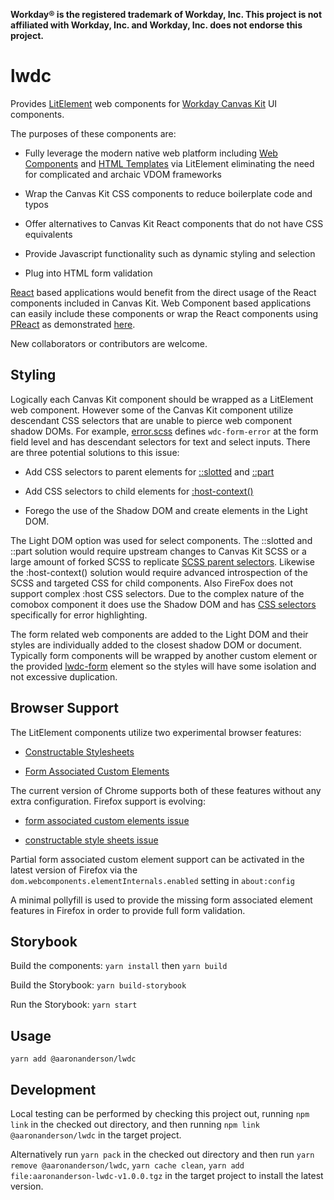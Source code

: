 **Workday® is the registered trademark of Workday, Inc. This project is not affiliated with Workday, Inc. and Workday, Inc. does not endorse this project.**

# lwdc

Provides [LitElement](https://lit-element.polymer-project.org/) web components for [Workday Canvas Kit](https://github.com/Workday/canvas-kit) UI components. 

The purposes of these components are:

* Fully leverage the modern native web platform including [Web Components](https://developer.mozilla.org/en-US/docs/Web/Web_Components) and [HTML Templates](https://developer.mozilla.org/en-US/docs/Web/HTML/Element/template) via LitElement eliminating the need for complicated and archaic VDOM frameworks

* Wrap the Canvas Kit CSS components to reduce boilerplate code and typos

* Offer alternatives to Canvas Kit React components that do not have CSS equivalents

* Provide Javascript functionality such as dynamic styling and selection

* Plug into HTML form validation

[React](https://reactjs.org/) based applications would benefit from the direct usage of the React components included in Canvas Kit. Web Component based applications can easily include these components or wrap the React components using [PReact](https://preactjs.com/) as demonstrated [here](https://github.com/aaronanderson/lit-react).

New collaborators or contributors are welcome.

## Styling

Logically each Canvas Kit component should be wrapped as a LitElement web component. However some of the Canvas Kit component utilize descendant CSS selectors that are unable to pierce web component shadow DOMs.  For example, [error.scss](https://github.com/Workday/canvas-kit/blob/master/modules/common/css/lib/errors.scss) defines `wdc-form-error` at the form field level and has descendant selectors for text and select inputs. There are three potential solutions to this issue:

* Add CSS selectors to parent elements for [::slotted](https://developer.mozilla.org/en-US/docs/Web/CSS/::slotted) and [::part](https://developer.mozilla.org/en-US/docs/Web/CSS/::part)

* Add CSS selectors to child elements for  [:host-context()](https://developer.mozilla.org/en-US/docs/Web/CSS/:host-context())

* Forego the use of the Shadow DOM and create elements in the Light DOM.

The Light DOM option was used for select components. The ::slotted and ::part solution would require upstream changes to Canvas Kit SCSS or a large amount of forked SCSS to replicate [SCSS parent selectors](https://sass-lang.com/documentation/style-rules/parent-selector). Likewise the :host-context() solution would require advanced introspection of the SCSS and targeted CSS for child components. Also FireFox does not support complex :host CSS selectors. Due to the complex nature of the comobox component it does use the Shadow DOM and has [CSS selectors](lib/lwdc-combobox.scss) specifically for error highlighting.  

The form related web components are added to the Light DOM and their styles are individually added to the closest shadow DOM or document. Typically form components will be wrapped by another custom element or the provided [lwdc-form](lib/lwdc-form.ts) element so the styles will have some isolation and not excessive duplication. 

## Browser Support

The LitElement components utilize two experimental browser features:

* [Constructable Stylesheets](https://developers.google.com/web/updates/2019/02/constructable-stylesheets)

* [Form Associated Custom Elements](https://html.spec.whatwg.org/multipage/custom-elements.html#custom-elements-face-example)

The current version of Chrome supports both of these features without any extra configuration. Firefox support is evolving:

* [form associated custom elements issue](https://bugzilla.mozilla.org/show_bug.cgi?id=1552327)

* [constructable style sheets issue](https://bugzilla.mozilla.org/show_bug.cgi?id=1520690)

Partial form associated custom element support can be activated in the latest version of Firefox via the  `dom.webcomponents.elementInternals.enabled` setting in `about:config`

A minimal pollyfill is used to provide the missing form associated element features in Firefox in order to provide full form validation.

## Storybook

Build the components: `yarn install` then `yarn build`

Build the Storybook: `yarn build-storybook`

Run the Storybook: `yarn start`

## Usage

`yarn add @aaronanderson/lwdc`


## Development
Local testing can be performed by checking this project out, running `npm link` in the checked out directory, and then running `npm link @aaronanderson/lwdc` in the target project.

Alternatively run `yarn pack` in the checked out directory and then run `yarn remove @aaronanderson/lwdc`, `yarn cache clean`, `yarn add file:aaronanderson-lwdc-v1.0.0.tgz`  in the target project to install the latest version.


